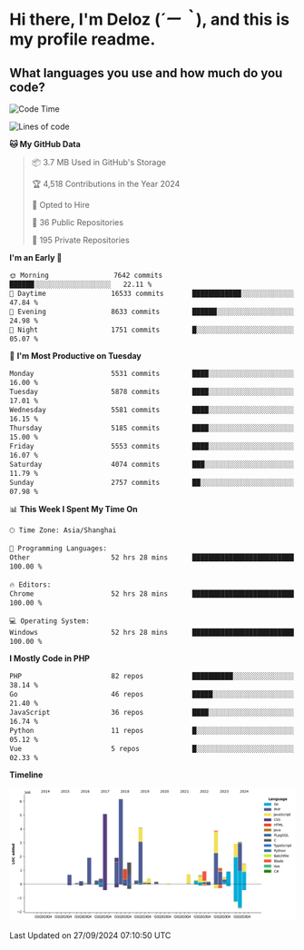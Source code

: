 # **Hi there, I'm Deloz (*´ー｀*), and this is my profile readme.**

## **What languages you use and how much do you code?**

<!--START_SECTION:waka-->
![Code Time](http://img.shields.io/badge/Code%20Time-4%2C731%20hrs%203%20mins-blue)

![Lines of code](https://img.shields.io/badge/From%20Hello%20World%20I%27ve%20Written-40.9%20million%20lines%20of%20code-blue)

**🐱 My GitHub Data** 

> 📦 3.7 MB Used in GitHub's Storage 
 > 
> 🏆 4,518 Contributions in the Year 2024
 > 
> 💼 Opted to Hire
 > 
> 📜 36 Public Repositories 
 > 
> 🔑 195 Private Repositories 
 > 
**I'm an Early 🐤** 

```text
🌞 Morning                7642 commits        ██████░░░░░░░░░░░░░░░░░░░   22.11 % 
🌆 Daytime                16533 commits       ████████████░░░░░░░░░░░░░   47.84 % 
🌃 Evening                8633 commits        ██████░░░░░░░░░░░░░░░░░░░   24.98 % 
🌙 Night                  1751 commits        █░░░░░░░░░░░░░░░░░░░░░░░░   05.07 % 
```
📅 **I'm Most Productive on Tuesday** 

```text
Monday                   5531 commits        ████░░░░░░░░░░░░░░░░░░░░░   16.00 % 
Tuesday                  5878 commits        ████░░░░░░░░░░░░░░░░░░░░░   17.01 % 
Wednesday                5581 commits        ████░░░░░░░░░░░░░░░░░░░░░   16.15 % 
Thursday                 5185 commits        ████░░░░░░░░░░░░░░░░░░░░░   15.00 % 
Friday                   5553 commits        ████░░░░░░░░░░░░░░░░░░░░░   16.07 % 
Saturday                 4074 commits        ███░░░░░░░░░░░░░░░░░░░░░░   11.79 % 
Sunday                   2757 commits        ██░░░░░░░░░░░░░░░░░░░░░░░   07.98 % 
```


📊 **This Week I Spent My Time On** 

```text
🕑︎ Time Zone: Asia/Shanghai

💬 Programming Languages: 
Other                    52 hrs 28 mins      █████████████████████████   100.00 % 

🔥 Editors: 
Chrome                   52 hrs 28 mins      █████████████████████████   100.00 % 

💻 Operating System: 
Windows                  52 hrs 28 mins      █████████████████████████   100.00 % 
```

**I Mostly Code in PHP** 

```text
PHP                      82 repos            ██████████░░░░░░░░░░░░░░░   38.14 % 
Go                       46 repos            █████░░░░░░░░░░░░░░░░░░░░   21.40 % 
JavaScript               36 repos            ████░░░░░░░░░░░░░░░░░░░░░   16.74 % 
Python                   11 repos            █░░░░░░░░░░░░░░░░░░░░░░░░   05.12 % 
Vue                      5 repos             █░░░░░░░░░░░░░░░░░░░░░░░░   02.33 % 
```



**Timeline**

![Lines of Code chart](https://raw.githubusercontent.com/deloz/deloz/main/assets/bar_graph.png)


 Last Updated on 27/09/2024 07:10:50 UTC
<!--END_SECTION:waka-->
